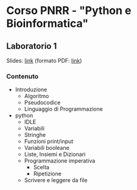 # Corso PNRR - "Python e Bioinformatica"

## Laboratorio 1

Slides: [link](https://hackmd.io/@MC6lQ6dmTd2HWy7n-3Ig5A/Sy7zZpMkR) (formato PDF: [link]())

### Contenuto
* Introduzione
	* Algoritmo
	* Pseudocodice
	* Linguaggio di Programmazione
* python
	* IDLE
	* Variabili
	* Stringhe
	* Funzioni print/input
	* Variabili booleane
	* Liste, Insiemi e Dizionari
	* Programmazione imperativa
		* Scelta
		* Ripetizione
	* Scrivere e leggere da file
